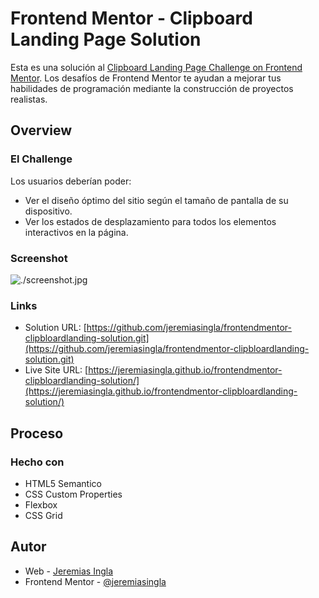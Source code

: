 # Frontend Mentor - Clipboard Landing Page Solution

Esta es una solución al [Clipboard Landing Page Challenge on Frontend Mentor](https://www.frontendmentor.io/challenges/clipboard-landing-page-5cc9bccd6c4c91111378ecb9). Los desafíos de Frontend Mentor te ayudan a mejorar tus habilidades de programación mediante la construcción de proyectos realistas.

## Overview

### El Challenge

Los usuarios deberían poder:

- Ver el diseño óptimo del sitio según el tamaño de pantalla de su dispositivo.
- Ver los estados de desplazamiento para todos los elementos interactivos en la página.

### Screenshot

![./screenshot.jpg](./screenshot.jpg)

### Links

- Solution URL: [https://github.com/jeremiasingla/frontendmentor-clipbloardlanding-solution.git](https://github.com/jeremiasingla/frontendmentor-clipbloardlanding-solution.git)
- Live Site URL: [https://jeremiasingla.github.io/frontendmentor-clipbloardlanding-solution/](https://jeremiasingla.github.io/frontendmentor-clipbloardlanding-solution/)

## Proceso

### Hecho con

- HTML5 Semantico
- CSS Custom Properties
- Flexbox
- CSS Grid

## Autor

- Web - [Jeremias Ingla](https://github.com/jeremiasingla/)
- Frontend Mentor - [@jeremiasingla](https://www.frontendmentor.io/profile/jeremiasingla)
